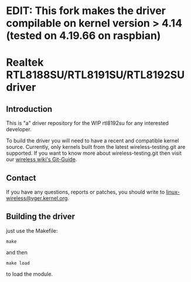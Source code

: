 # EDIT: This fork makes the driver compilable on kernel version > 4.14  (tested on 4.19.66 on raspbian)


# Realtek RTL8188SU/RTL8191SU/RTL8192SU driver

## Introduction

This is "a" driver repository for the WIP rtl8192su for any interested developer.

To build the driver you will need to have a recent and compatible kernel source.
Currently, only kernels built from the latest wireless-testing.git are supported.
If you want to know more about wireless-testing.git then visit our
[wireless wiki's Git-Guide](http://wireless.kernel.org/en/developers/Documentation/git-guide).

## Contact

If you have any questions, reports or patches, you should write to <linux-wireless@vger.kernel.org>.

## Building the driver

just use the Makefile:

`make`

and then

`make load`

to load the module.
